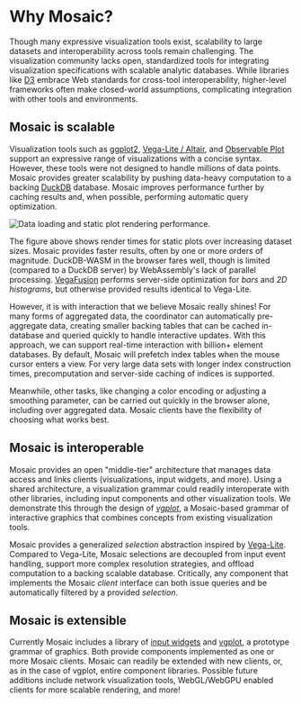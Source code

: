 <script setup>
  import { reset } from '@uwdata/vgplot';
  reset();
</script>

# Why Mosaic?

Though many expressive visualization tools exist, scalability to large datasets and interoperability across tools remain challenging.
The visualization community lacks open, standardized tools for integrating visualization specifications with scalable analytic databases.
While libraries like [D3](https://d3js.org) embrace Web standards for cross-tool interoperability, higher-level frameworks often make closed-world assumptions, complicating integration with other tools and environments.

## Mosaic is scalable

Visualization tools such as [ggplot2](https://ggplot2.tidyverse.org/), [Vega-Lite / Altair](https://vega.github.io/vega-lite/), and [Observable Plot](https://observablehq.com/plot/) support an expressive range of visualizations with a concise syntax.
However, these tools were not designed to handle millions of data points.
Mosaic provides greater scalability by pushing data-heavy computation to a backing [DuckDB](/duckdb/) database.
Mosaic improves performance further by caching results and, when possible, performing automatic query optimization.

![Data loading and static plot rendering performance.](/assets/benchmarks-static.png)

The figure above shows render times for static plots over increasing dataset sizes.
Mosaic provides faster results, often by one or more orders of magnitude.
DuckDB-WASM in the browser fares well, though is limited (compared to a DuckDB server) by WebAssembly's lack of parallel processing.
[VegaFusion](https://vegafusion.io/) performs server-side optimization for _bars_ and _2D histograms_, but otherwise provided results identical to Vega-Lite.

However, it is with interaction that we believe Mosaic really shines!
For many forms of aggregated data, the coordinator can automatically pre-aggregate data, creating smaller backing tables that can be cached in-database and queried quickly to handle interactive updates. With this approach, we can support real-time interaction with billion+ element databases.
By default, Mosaic will prefetch index tables when the mouse cursor enters a view.
For very large data sets with longer index construction times, precomputation and server-side caching of indices is supported.

Meanwhile, other tasks, like changing a color encoding or adjusting a smoothing parameter, can be carried out quickly in the browser alone, including over aggregated data. Mosaic clients have the flexibility of choosing what works best.

## Mosaic is interoperable

Mosaic provides an open "middle-tier" architecture that manages data access and links clients (visualizations, input widgets, and more).
Using a shared architecture, a visualization grammar could readily interoperate with other libraries, including input components and other visualization tools.
We demonstrate this through the design of [_vgplot_](/vgplot/), a Mosaic-based grammar of interactive graphics that combines concepts from existing visualization tools.

Mosaic provides a generalized _selection_ abstraction inspired by [Vega-Lite](https://vega.github.io/vega-lite/).
Compared to Vega-Lite, Mosaic selections are decoupled from input event handling, support more complex resolution strategies, and offload computation to a backing scalable database.
Critically, any component that implements the Mosaic _client_ interface can both issue queries and be automatically filtered by a provided _selection_.


## Mosaic is extensible

Currently Mosaic includes a library of [input widgets](/vgplot/inputs.html) and [vgplot](/vgplot/), a prototype grammar of graphics.
Both provide components implemented as one or more Mosaic clients.
Mosaic can readily be extended with new clients, or, as in the case of vgplot, entire component libraries.
Possible future additions include network visualization tools, WebGL/WebGPU enabled clients for more scalable rendering, and more!
